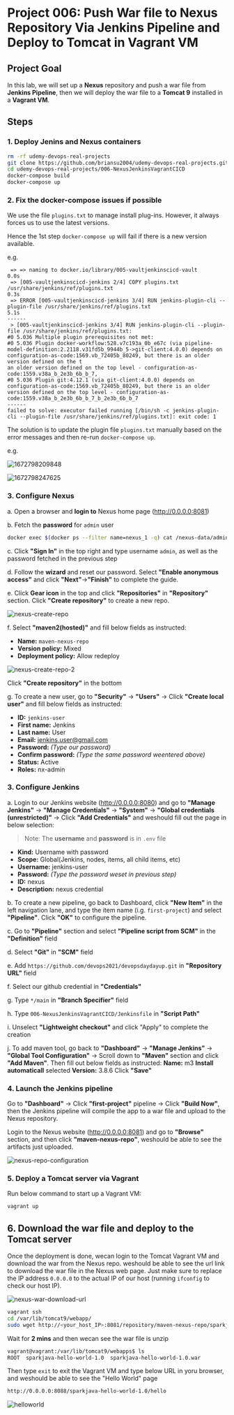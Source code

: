 # Project 006: Push War file to Nexus Repository Via Jenkins Pipeline and Deploy to Tomcat in Vagrant VM

## Project Goal

In this lab, we will set up a **Nexus** repository and push a war file from **Jenkins Pipeline**, then we will deploy the war file to a **Tomcat 9** installed in a **Vagrant VM**.

## Steps

### 1. Deploy Jenins and Nexus containers

```bash
rm -rf udemy-devops-real-projects
git clone https://github.com/briansu2004/udemy-devops-real-projects.git
cd udemy-devops-real-projects/006-NexusJenkinsVagrantCICD
docker-compose build
docker-compose up
```

<!--
```bash
docker-compose build
docker-compose up
```
-->

### 2. Fix the docker-compose issues if possible

We use the file `plugins.txt` to manage install plug-ins. However, it always forces us to use the latest versions.

Hence the 1st step `docker-compose up` will fail if there is a new version available.

e.g.

```dos
 => => naming to docker.io/library/005-vaultjenkinscicd-vault                                                                                                                               0.0s 
 => [005-vaultjenkinscicd-jenkins 2/4] COPY plugins.txt /usr/share/jenkins/ref/plugins.txt                                                                                                  0.3s 
 => ERROR [005-vaultjenkinscicd-jenkins 3/4] RUN jenkins-plugin-cli --plugin-file /usr/share/jenkins/ref/plugins.txt                                                                        5.1s 
------
 > [005-vaultjenkinscicd-jenkins 3/4] RUN jenkins-plugin-cli --plugin-file /usr/share/jenkins/ref/plugins.txt:
#0 5.036 Multiple plugin prerequisites not met:
#0 5.036 Plugin docker-workflow:528.v7c193a_0b_e67c (via pipeline-model-definition:2.2118.v31fd5b_9944b_5->git-client:4.0.0) depends on configuration-as-code:1569.vb_72405b_80249, but there is an older version defined on the t
an older version defined on the top level - configuration-as-code:1559.v38a_b_2e3b_6b_b_7,
#0 5.036 Plugin git:4.12.1 (via git-client:4.0.0) depends on configuration-as-code:1569.vb_72405b_80249, but there is an older version defined on the top level - configuration-as-code:1559.v38a_b_2e3b_6b_b_7_b_2e3b_6b_b_7
------
failed to solve: executor failed running [/bin/sh -c jenkins-plugin-cli --plugin-file /usr/share/jenkins/ref/plugins.txt]: exit code: 1
```

The solution is to update the plugin file `plugins.txt` manually based on the error messages and then re-run `docker-compose up`.

e.g.

![1672798209848](image/README/1672798209848.png)

![1672798247625](image/README/1672798247625.png)

### 3. Configure Nexus

a. Open a browser and **login to** Nexus home page (<http://0.0.0.0:8081>)

b. Fetch the **password** for `admin` user

```bash
docker exec $(docker ps --filter name=nexus_1 -q) cat /nexus-data/admin.password
```

c. Click **"Sign In"** in the top right and type username `admin`, as well as the password fetched in the previous step

d. Follow the **wizard** and reset our password. Select **"Enable anonymous access"** and click **"Next"**->**"Finish"** to complete the guide.

e. Click **Gear icon** in the top and click **"Repositories"** in **"Repository"** section. Click **"Create repository"** to create a new repo.

![nexus-create-repo](images/nexus-create-repo.png)

f. Select **"maven2(hosted)"** and fill below fields as instructed:

- **Name:** `maven-nexus-repo`
- **Version policy:** Mixed
- **Deployment policy:** Allow redeploy

![nexus-create-repo-2](images/nexus-create-repo-2.png)

Click **"Create repository"** in the bottom

g. To create a new user, go to **"Security"** -> **"Users"** -> Click **"Create local user"** and fill below fields as instructed:

- **ID:** `jenkins-user`
- **First name:** Jenkins
- **Last name:** User
- **Email:** jenkins.user@gmail.com
- **Password:**  *(Type our password)*
- **Confirm password:**  *(Type the same password weentered above)*  
- **Status:** Active
- **Roles:** nx-admin

### 3. Configure Jenkins

a. Login to our Jenkins website (<http://0.0.0.0:8080>) and go to **"Manage Jenkins"** -> **"Manage Credentials"** ->  **"System"** -> **"Global credentials (unrestricted)"** -> Click **"Add Credentials"** and weshould fill out the page in below selection:

> Note: The **username** and **password** is in `.env` file

- **Kind:** Username with password
- **Scope:** Global(Jenkins, nodes, items, all child items, etc)
- **Username:** jenkins-user
- **Password:** *(Type the password weset in previous step)*
- **ID:** nexus
- **Description:** nexus credential

b. To create a new pipeline, go back to Dashboard, click **"New Item"** in the left navigation lane, and type the item name (i.g. `first-project`) and select **"Pipeline"**. Click **"OK"** to configure the pipeline.

c. Go to **"Pipeline"** section and select **"Pipeline script from SCM"** in the **"Definition"** field

d. Select **"Git"** in **"SCM"** field

e. Add `https://github.com/devops2021/devopsdaydayup.git` in **"Repository URL"** field

f. Select our github credential in **"Credentials"**

g. Type `*/main` in **"Branch Specifier"** field

h. Type `006-NexusJenkinsVagrantCICD/Jenkinsfile` in **"Script Path"**

i. Unselect **"Lightweight checkout"** and click "Apply" to complete the creation

j. To add maven tool, go back to **"Dashboard"** -> **"Manage Jenkins"** -> **"Global Tool Configuration"** -> Scroll down to **"Maven"** section and click **"Add Maven"**. Then fill out below fields as instructed:
**Name:** m3
**Install automaticall** selected
**Version:** 3.8.6
Click **"Save"**

### 4. Launch the Jenkins pipeline

Go to **"Dashboard"** -> Click **"first-project"** pipeline -> Click **"Build Now"**, then the Jenkins pipeline will compile the app to a war file and upload to the Nexus repository.

Login to the Nexus website (<http://0.0.0.0:8081>) and go to **"Browse"** section, and then click **"maven-nexus-repo"**, weshould be able to see the artifacts just uploaded.

![nexus-repo-configuration](images/nexus-repo-configuration.png)

### 5. Deploy a Tomcat server via Vagrant

Run below command to start up a Vagrant VM:

```bash
vagrant up
```

## 6. Download the war file and deploy to the Tomcat server

Once the deployment is done, wecan login to the Tomcat Vagrant VM and download the war from the Nexus repo. weshould be able to see the url link to download the war file in the Nexus web page. Just make sure to replace the IP address `0.0.0.0` to the actual IP of our host (running `ifconfig` to check our host IP).

![nexus-war-download-url](images/nexus-war-download-url.png)

```bash
vagrant ssh
cd /var/lib/tomcat9/webapp/
sudo wget http://<your_host_IP>:8081/repository/maven-nexus-repo/sparkjava-hello-world/sparkjava-hello-world/1.0/sparkjava-hello-world-1.0.war 
```

Wait for **2 mins** and then wecan see the war file is unzip

```bash
vagrant@vagrant:/var/lib/tomcat9/webapps$ ls
ROOT  sparkjava-hello-world-1.0  sparkjava-hello-world-1.0.war
```

Then type `exit` to exit the Vagrant VM and type below URL in yoru browser, and weshould be able to see the "Hello World" page

```bash
http://0.0.0.0:8088/sparkjava-hello-world-1.0/hello
```

![helloworld](images/helloworld.png)

